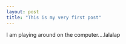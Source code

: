 ```yaml
---
layout: post
title: "This is my very first post"
---
```


I am playing around on the computer....lalalap